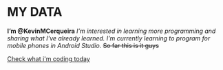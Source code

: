 # MY DATA
**I’m @KevinMCerqueira**
*I’m interested in learning more programming and sharing what I've already learned.*
*I’m currently learning to program for mobile phones in Android Studio.*
~~So far this is it guys~~

[Check what i'm coding today](https://github.com/KevinMCerqueira/KevinMCerqueira/projects)

